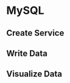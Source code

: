 # MySQL

## Create Service
<!--@include: ./create-service.md-->

## Write Data
<!--@include: ../../db-cloud-shared/quick-start/mysql.md-->

## Visualize Data
<!--@include: ./visualize-data.md-->
